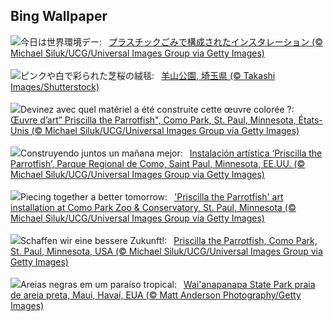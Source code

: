 ## Bing Wallpaper
![](https://www.bing.com/th?id=OHR.PlasticParrotfish_JA-JP8663724178_UHD.jpg&w=1000)今日は世界環境デー:&nbsp;&ensp;[プラスチックごみで構成されたインスタレーション (© Michael Siluk/UCG/Universal Images Group via Getty Images)](https://www.bing.com/th?id=OHR.PlasticParrotfish_JA-JP8663724178_UHD.jpg)
<br><br/>
![](https://www.bing.com/th?id=OHR.PhloxSubulata_JA-JP9122752498_UHD.jpg&w=1000)ピンクや白で彩られた芝桜の絨毯:&nbsp;&ensp;[羊山公園, 埼玉県 (© Takashi Images/Shutterstock)](https://www.bing.com/th?id=OHR.PhloxSubulata_JA-JP9122752498_UHD.jpg)
<br><br/>
![](https://www.bing.com/th?id=OHR.PlasticParrotfish_FR-FR2781868476_UHD.jpg&w=1000)Devinez avec quel matériel a été construite cette œuvre colorée ?:&nbsp;&ensp;[Œuvre d’art” Priscilla the Parrotfish", Como Park, St. Paul, Minnesota, États-Unis (© Michael Siluk/UCG/Universal Images Group via Getty Images)](https://www.bing.com/th?id=OHR.PlasticParrotfish_FR-FR2781868476_UHD.jpg)
<br><br/>
![](https://www.bing.com/th?id=OHR.PlasticParrotfish_ES-ES0001918918_UHD.jpg&w=1000)Construyendo juntos un mañana mejor:&nbsp;&ensp;[Instalación artística ‘Priscilla the Parrotfish’, Parque Regional de Como, Saint Paul, Minnesota, EE.UU. (© Michael Siluk/UCG/Universal Images Group via Getty Images)](https://www.bing.com/th?id=OHR.PlasticParrotfish_ES-ES0001918918_UHD.jpg)
<br><br/>
![](https://www.bing.com/th?id=OHR.PlasticParrotfish_EN-GB9687576751_UHD.jpg&w=1000)Piecing together a better tomorrow:&nbsp;&ensp;['Priscilla the Parrotfish' art installation at Como Park Zoo & Conservatory, St. Paul, Minnesota (© Michael Siluk/UCG/Universal Images Group via Getty Images)](https://www.bing.com/th?id=OHR.PlasticParrotfish_EN-GB9687576751_UHD.jpg)
<br><br/>
![](https://www.bing.com/th?id=OHR.PlasticParrotfish_DE-DE7832208174_UHD.jpg&w=1000)Schaffen wir eine bessere Zukunft!:&nbsp;&ensp;[Priscilla the Parrotfish, Como Park, St. Paul, Minnesota, USA (© Michael Siluk/UCG/Universal Images Group via Getty Images)](https://www.bing.com/th?id=OHR.PlasticParrotfish_DE-DE7832208174_UHD.jpg)
<br><br/>
![](https://www.bing.com/th?id=OHR.MauiBeach_PT-BR5937841050_UHD.jpg&w=1000)Areias negras em um paraíso tropical:&nbsp;&ensp;[Wai'anapanapa State Park praia de areia preta, Maui, Havaí, EUA (© Matt Anderson Photography/Getty Images)](https://www.bing.com/th?id=OHR.MauiBeach_PT-BR5937841050_UHD.jpg)
<br><br/>
